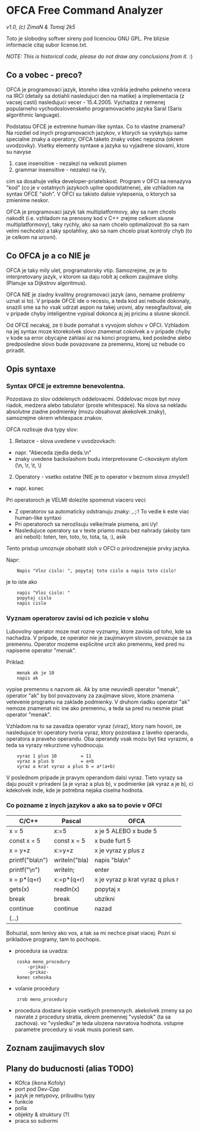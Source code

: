 OFCA Free Command Analyzer
==========================

_v1.0, (c) ZimaN & Tomaj 2k5_

Toto je slobodny softver sireny pod licenciou GNU GPL.
Pre blizsie informacie citaj subor license.txt.

*NOTE: This is historical code, please do not draw any conclusions from it.* :)

Co a vobec - preco?
-------------------

OFCA je programovaci jazyk, ktoreho idea vznikla
jedneho pekneho vecera na IRCI (detaily sa dotiahli
nasledujuci den na matike) a implementacia (z vacsej casti)
nasledujuci vecer - 15.4.2005. Vychadza z nemenej popularneho
vychodoslovenskeho programovacieho jazyka Saral (Saris 
algorithmic language).

Podstatou OFCE je extremne human-like syntax. Co to
vlastne znamena? Na rozdiel od inych programovacich jazykov,
v ktorych sa vyskytuju same specialne znaky a operatory, OFCA
taketo znaky vobec nepozna (okrem uvodzovky). Vsetky elementy
syntaxe a jazyka su vyjadrene slovami, ktore su navyse

1. case insensitive - nezalezi na velkosti pismen
2. grammar insensitive - nezalezi na i/y,

cim sa dosahuje velka developer-priatelskost. Program v OFCI
sa nenazyva "kod" (co je v ostatnych jazykoch uplne opodstatnene),
ale vzhladom na syntax OFCE "sloh". V OFCI su takisto dalsie
vylepsenia, o ktorych sa zmienime neskor.

OFCA je programovaci jazyk tak multiplatformovy, aky
sa nam chcelo nakodit (i.e. vzhladom na prenosny kod v C++
zrejme celkom slusne multiplatformovy), taky rychly, ako sa
nam chcelo optimalizovat (to sa nam velmi nechcelo) a taky
spolahlivy, ako sa nam chcelo pisat kontroly chyb (to je celkom
na urovni).

Co OFCA je a co NIE je
----------------------

OFCA je taky mily ulet, programatorsky vtip. Samozrejme,
ze je to interpretovany jazyk, v ktorom sa daju robit aj celkom
zaujimave slohy. (Planuje sa Dijkstrov algoritmus).

OFCA NIE je ziadny kvalitny programovaci jazyk (ano,
nemame problemy uznat si to). V pripade OFCE ide o recesiu,
a teda kod asi nebude dokonaly, snazili sme sa ho vsak udrzat
aspon na takej urovni, aby nesegfaultoval, ale v pripade chyby
inteligentne vypisal dokonca aj jej pricinu a slusne skoncil.

Od OFCE necakaj, ze ti bude pomahat s vyvojom slohov
v OFCI. Vzhladom na jej syntax moze ktorekolvek slovo znamenat
cokolvek a v pripade chyby v kode sa error obycajne zahlasi az
na konci programu, ked posledne alebo predposledne slovo bude
povazovane za premennu, ktorej uz nebude co priradit.
	
Opis syntaxe
------------

### Syntax OFCE je extremne benevolentna.

Pozostava zo slov oddelenych oddelovacmi. Oddelovac moze byt novy
riadok, medzera alebo tabulator (proste whitespace). Na slova sa
nekladu absolutne ziadne podmienky (mozu obsahovat akekolvek znaky),
samozrejme okrem whitespace znakov.

OFCA rozlisuje dva typy slov:

1. Retazce - slova uvedene v uvodzovkach:
  - napr. "Abeceda zjedla deda.\n"
  - znaky uvedene backslashom budu interpretovane C-ckovskym stylom (\n, \r, \t, \\)
		  
2. Operatory - vsetko ostatne (NIE je to operator v beznom slova zmysle!)
  - napr. konec
	
Pri operatoroch je VELMI dolezite spomenut viacero veci:

- Z operatorov sa automaticky odstranuju znaky: ,.;:!
  To vedie k este viac human-like syntaxi
- Pri operatoroch sa nerozlisuju velke/male pismena, ani i/y!
- Nasledujuce operatory sa v texte priamo mazu bez nahrady (akoby tam ani neboli): toten, ten, toto, to, tota, ta, :), asik

Tento pristup umoznuje obohatit sloh v OFCI o prirodzenejsie prvky jazyka.

Napr:
```
	Napis "Vloz cislo: ", popytaj toto cislo a napis toto cislo!
```
je to iste ako
```
	napis "Vloz cislo: "
	popytaj cislo
	napis cislo
```

### Vyznam operatorov zavisi od ich pozicie v slohu

Lubovolny operator moze mat rozne vyznamy, ktore zavisia
od toho, kde sa nachadza. V pripade, ze operator nie je zaujimavym
slovom, povazuje sa za premennu. Operator mozeme explicitne urcit
ako premennu, ked pred nu napiseme operator "menak".

Priklad:
```
	menak ak je 10
	napis ak
```

vypise premennu s nazvom ak. Ak by sme neuviedli operator "menak",
operator "ak" by bol povazovany za zaujimave slovo, ktore znamena
vetevenie programu na zaklade podmienky. V druhom riadku operator
"ak" nemoze znamenat nic ine ako premennu, a teda sa pred nu nesmie
pisat operator "menak".

Vzhladom na to sa zavadza operator vyraz (viraz), ktory
nam hovori, ze nasledujuce tri operatory tvoria vyraz, ktory pozostava
z laveho operandu, operatora a praveho operandu. Oba operandy vsak
mozu byt tiez vyrazmi, a teda sa vyrazy rekurzivne vyhodnocuju.

```
	vyraz 1 plus 10			= 11
	vyraz a plus b			= a+b
	vyraz a krat vyraz a plus b	= a*(a+b)
```

V poslednom pripade je pravym operandom dalsi vyraz. Tieto
vyrazy sa daju pouzit v priradeni (a je vyraz a plus b), v podmienke
(ak vyraz a je b), ci kdekolvek inde, kde je potrebna nejaka ciselna
hodnota.
	
### Co pozname z inych jazykov a ako sa to povie v OFCI

C/C++		|	Pascal		|	OFCA
----------------|-----------------------|-------------
x = 5		|	x:=5		|	x je 5 ALEBO x bude 5
const x = 5	|	const x = 5	|	x bude furt 5
x = y+z		|	x:=y+z		|	x je vyraz y plus z
printf("bla\n")	|	writeln("bla)	|	napis "bla\n"
printf("\n")	|	writeln;	|	enter
x = p*(q+r)	|	x:=p*(q+r)	|	x je vyraz p krat vyraz q plus r
gets(x)		|	readln(x)	|	popytaj x
break		|	break		|	ubzikni
continue	|	continue	|	nazad
(...)		|			|

Bohuzial, som lenivy ako vos, a tak sa mi nechce pisat viacej. Pozri si prikladove programy, tam to pochopis.

- procedura sa uvadza:
```
	coska meno_procedury
		-prikaz-
		-prikaz-
	konec cehoska
```

- volanie procedury
```
	zrob meno_procedury
```

- procedura dostane kopie vsetkych premennych. akekolvek zmeny sa po navrate
  z procedury stratia, okrem premennej "vysledok" (ta sa zachova).
  vo "vysledku" je teda ulozena navratova hodnota. vstupne parametre procedury
  si vsak musis poriesit sam.
		

Zoznam zaujimavych slov
-----------------------

Plany do buducnosti (alias TODO)
--------------------------------

- KOfca (ikona Kofoly)
- port pod Dev-Cpp
- jazyk je netypovy, pribudnu typy
- funkcie
- polia
- objekty & struktury (?)
- praca so subormi	
